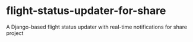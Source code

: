 # flight-status-updater-for-share
A Django-based flight status updater with real-time notifications for share project
